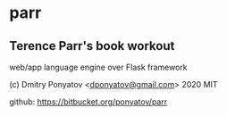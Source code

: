 #  parr
## Terence Parr's book workout

web/app language engine over Flask framework

(c) Dmitry Ponyatov <<dponyatov@gmail.com>> 2020 MIT

github: https://bitbucket.org/ponyatov/parr
